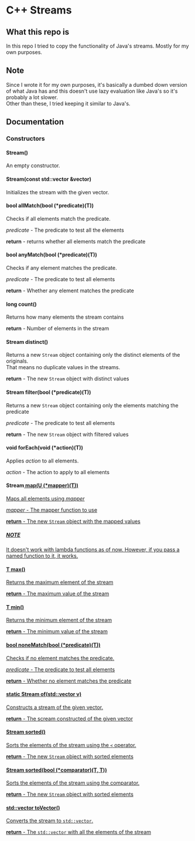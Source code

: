 # C++ Streams

## What this repo is

In this repo I tried to copy the functionality of Java's streams. Mostly for my own purposes.

## Note

Since I wrote it for my own purposes, it's basically a dumbed down version of what Java has and this doesn't use lazy evaluation like Java's so it's probably a lot slower.  
Other than these, I tried keeping it similar to Java's.

## Documentation

### Constructors

#### Stream()

An empty constructor.

#### Stream(const std::vector<T> &vector)

Initializes the stream with the given vector.

#### bool allMatch(bool (*predicate)(T))

Checks if all elements match the predicate.

*predicate* - The predicate to test all the elements

**return** -  returns whether all elements match the predicate

#### bool anyMatch(bool (*predicate)(T))

Checks if any element matches the predicate.

*predicate* - The predicate to test all elements

**return** -  Whether any element matches the predicate

#### long count()

Returns how many elements the stream contains

**return** - Number of elements in the stream

#### Stream<T> distinct()

Returns a new `Stream` object containing only the distinct elements of the originals.  
That means no duplicate values in the streams.

**return** - The new `Stream` object with distinct values

#### Stream<T> filter(bool (*predicate)(T))

Returns a new `Stream` object containing only the elements matching the predicate

*predicate* - The predicate to test all elements

**return** - The new `Stream` object with filtered values

#### void forEach(void (*action)(T))

Applies *action* to all elements.

*action* - The action to apply to all elements

#### Stream<U> map(U (*mapper)(T))

Maps all elements using *mapper*

*mapper* - The mapper function to use

**return** - The new `Stream` object with the mapped values

##### NOTE

It doesn't work with lambda functions as of now. However, if you pass a named function to it, it works.

#### T max()

Returns the maximum element of the stream

**return** - The maximum value of the stream

#### T min()

Returns the minimum element of the stream

**return** - The minimum value of the stream

#### bool noneMatch(bool (*predicate)(T))

Checks if no element matches the predicate.

*predicate* - The predicate to test all elements

**return** -  Whether no element matches the predicate

#### static Stream<T> of(std::vector<T> v)

Constructs a stream of the given vector.

**return** - The scream constructed of the given vector

#### Stream<T> sorted()

Sorts the elements of the stream using the `<` operator.

**return** - The new `Stream` object with sorted elements

#### Stream<T> sorted(bool (*comparator)(T, T))

Sorts the elements of the stream using the comparator.

**return** - The new `Stream` object with sorted elements

#### std::vector<T> toVector()

Converts the stream to `std::vector`.

**return** - The `std::vector` with all the elements of the stream
